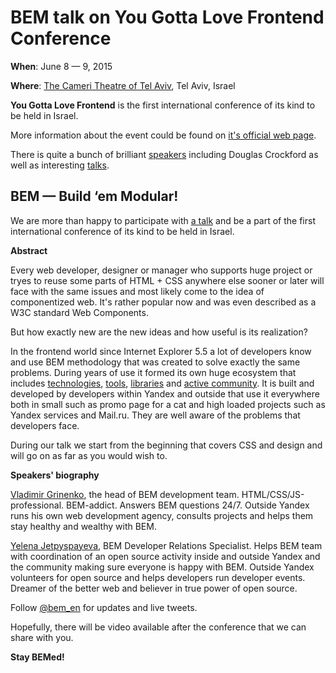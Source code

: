 # BEM talk on You Gotta Love Frontend Conference

**When**: June 8 — 9, 2015

**Where**: [The Cameri Theatre of Tel Aviv](http://yougottalovefrontend.com/#venue), Tel Aviv, Israel

**You Gotta Love Frontend** is the first international conference of its kind to be held in Israel. 

More information about the event could be found on [it's official web page](http://yougottalovefrontend.com/).

There is quite a bunch of brilliant [speakers](http://yougottalovefrontend.com/#speakers) including Douglas Crockford as 
well as interesting [talks](http://yougottalovefrontend.com/#agenda).

## BEM — Build ‘em Modular!

We are more than happy to participate with [a talk](http://yougottalovefrontend.com/#agenda) and be a part of the first 
international conference of its kind to be held in Israel.

**Abstract**

Every web developer, designer or manager who supports huge project or tryes to reuse some parts of HTML + CSS anywhere else 
sooner or later will face with the same issues and most likely come to the idea of componentized web. It's rather popular now 
and was even described as a W3C standard Web Components.

But how exactly new are the new ideas and how useful is its realization?

In the frontend world since Internet Explorer 5.5 a lot of developers know and use BEM methodology that was created to 
solve exactly the same problems. During years of use it formed its own huge ecosystem that includes [technologies](https://en.bem.info/technology/), [tools](https://en.bem.info/tools/), 
[libraries](https://en.bem.info/libs/) and [active community](https://en.bem.info/forum/). It is built and developed by developers within Yandex and outside that use it everywhere 
both in small such as promo page for a cat and high loaded projects such as Yandex services and Mail.ru. They are well aware 
of the problems that developers face.  

During our talk we start from the beginning that covers CSS and design and will go on as far as you would wish to.

**Speakers' biography**

[Vladimir Grinenko](https://en.bem.info/authors/grinenko-vladimir/), the head of BEM development team. HTML/CSS/JS-professional. 
BEM-addict. Answers BEM questions 24/7. Outside Yandex runs his own web development agency, consults projects and helps them 
stay healthy and wealthy with BEM. 

[Yelena Jetpyspayeva](https://en.bem.info/authors/jetpyspayeva-yelena/), BEM Developer Relations Specialist. Helps BEM team 
with coordination of an open source activity inside and outside Yandex and the community making sure everyone is happy with BEM. 
Outside Yandex volunteers for open source and helps developers run developer events. Dreamer of the better web and believer 
in true power of open source. 

Follow [@bem_en](https://twitter.com/bem_en) for updates and live tweets.

Hopefully, there will be video available after the conference that we can share with you.

**Stay BEMed!**
